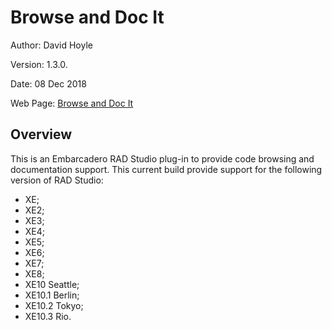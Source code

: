  Browse and Doc It
===================

Author:   David Hoyle

Version:  1.3.0.

Date:     08 Dec 2018

Web Page: [Browse and Doc It](http://www.davidghoyle.co.uk/WordPress/?page_id=872)



## Overview

This is an Embarcadero RAD Studio plug-in to provide code browsing and documentation support. This
current build provide support for the following version of RAD Studio:
 * XE;
 * XE2;
 * XE3;
 * XE4;
 * XE5;
 * XE6;
 * XE7;
 * XE8;
 * XE10 Seattle;
 * XE10.1 Berlin;
 * XE10.2 Tokyo;
 * XE10.3 Rio.

